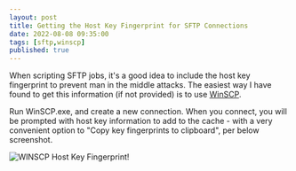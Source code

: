 ```yaml
---
layout: post
title: Getting the Host Key Fingerprint for SFTP Connections
date: 2022-08-08 09:35:00
tags: [sftp,winscp]
published: true
---
```


When scripting SFTP jobs, it's a good idea to include the host key fingerprint to prevent man 
in the middle attacks. The easiest way I have found to get this information (if not provided) is 
to use [WinSCP](https://winscp.net/eng/index.php).

Run WinSCP.exe, and create a new connection.  When you connect, you will be prompted with host key 
information to add to the cache - with a very convenient option to "Copy key fingerprints to 
clipboard", per below screenshot.

![WINSCP Host Key Fingerprint!](../assets/img/2022/WinSCP_KeyFingerPrint.png "WinSCP_KeyFingerPrint.png")